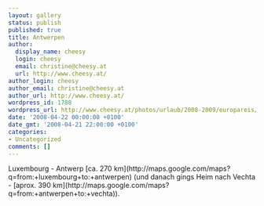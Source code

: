 ```yaml
---
layout: gallery
status: publish
published: true
title: Antwerpen
author:
  display_name: cheesy
  login: cheesy
  email: christine@cheesy.at
  url: http://www.cheesy.at/
author_login: cheesy
author_email: christine@cheesy.at
author_url: http://www.cheesy.at/
wordpress_id: 1788
wordpress_url: http://www.cheesy.at/photos/urlaub/2008-2009/europareis/antwerpen/
date: '2008-04-22 00:00:00 +0100'
date_gmt: '2008-04-21 22:00:00 +0100'
categories:
- Uncategorized
comments: []
---
```

<!--:de-->Luxembourg - Antwerp [ca. 270 km](http://maps.google.com/maps?q=from:+luxembourg+to:+antwerpen) (und danach gings Heim nach Vechta - [aprox. 390 km](http://maps.google.com/maps?q=from:+antwerpen+to:+vechta)).
<!--:-->
